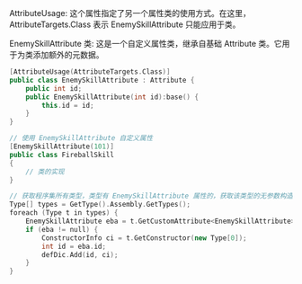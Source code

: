 AttributeUsage: 这个属性指定了另一个属性类的使用方式。在这里，AttributeTargets.Class 表示 EnemySkillAttribute 只能应用于类。

EnemySkillAttribute 类: 这是一个自定义属性类，继承自基础 Attribute 类。它用于为类添加额外的元数据。

```Cpp
[AttributeUsage(AttributeTargets.Class)]
public class EnemySkillAttribute : Attribute {
    public int id;
    public EnemySkillAttribute(int id):base() {
        this.id = id;
    }
}

// 使用 EnemySkillAttribute 自定义属性  
[EnemySkillAttribute(101)]  
public class FireballSkill  
{
    // 类的实现  
}

// 获取程序集所有类型，类型有 EnemySkillAttribute 属性的，获取该类型的无参数构造函数
Type[] types = GetType().Assembly.GetTypes();
foreach (Type t in types) {
    EnemySkillAttribute eba = t.GetCustomAttribute<EnemySkillAttribute>();
    if (eba != null) {
        ConstructorInfo ci = t.GetConstructor(new Type[0]);
        int id = eba.id;
        defDic.Add(id, ci);
    }
}
```


